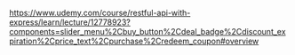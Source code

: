 https://www.udemy.com/course/restful-api-with-express/learn/lecture/12778923?components=slider_menu%2Cbuy_button%2Cdeal_badge%2Cdiscount_expiration%2Cprice_text%2Cpurchase%2Credeem_coupon#overview